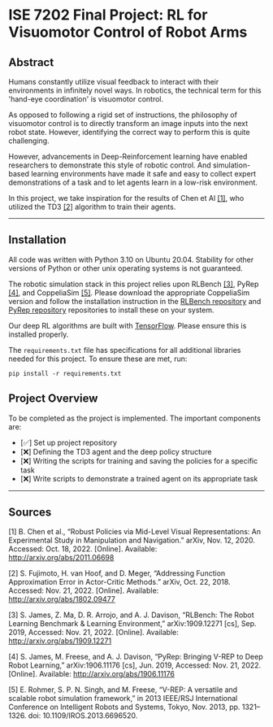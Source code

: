 # ISE 7202 Final Project: RL for Visuomotor Control of Robot Arms

## Abstract 

Humans constantly utilize visual feedback to interact with their environments in infinitely
novel ways. In robotics, the technical term for this 'hand-eye coordination' is visuomotor
control. 

As opposed to following a rigid set of instructions, the philosophy of visuomotor control is
to directly transform an image inputs into the next robot state. However, identifying the correct
way to perform this is quite challenging.

However, advancements in Deep-Reinforcement learning have enabled researchers to demonstrate this
style of robotic control. And simulation-based learning environments have made it safe and easy to
collect expert demonstrations of a task and to let agents learn in a low-risk environment. 

In this project, we take inspiration for the results of Chen et Al [[1]](https://arxiv.org/abs/2011.06698v1),
who utilized the TD3 [[2]](https://arxiv.org/abs/1802.09477) algorithm to train their agents.

---

## Installation

All code was written with Python 3.10 on Ubuntu 20.04. Stability for other versions of Python or other unix
operating systems is not guaranteed.

The robotic simulation stack in this project relies upon RLBench [[3]](http://arxiv.org/abs/1909.12271),
PyRep [[4]](http://arxiv.org/abs/1906.11176), and CoppeliaSim [[5]](https://www.coppeliarobotics.com/).
Please download the appropriate CoppeliaSim version and follow the installation instruction in the 
[RLBench repository](https://github.com/stepjam/RLBench) and [PyRep repository](https://github.com/stepjam/PyRep) 
repositories to install these on your system.

Our deep RL algorithms are built with [TensorFlow](https://www.tensorflow.org/). Please ensure this is installed properly.

The `requirements.txt` file has specifications for all additional libraries needed for this project. To ensure these
are met, run:

```shell
pip install -r requirements.txt
```

## Project Overview

To be completed as the project is implemented. The important components are:
- [✅] Set up project repository
- [❌] Defining the TD3 agent and the deep policy structure
- [❌] Writing the scripts for training and saving the policies for a specific task
- [❌] Write scripts to demonstrate a trained agent on its appropriate task 

---

## Sources
[1] B. Chen et al., “Robust Policies via Mid-Level Visual Representations: An Experimental Study in Manipulation and Navigation.” arXiv, Nov. 12, 2020. Accessed: Oct. 18, 2022. [Online]. Available: http://arxiv.org/abs/2011.06698

[2] S. Fujimoto, H. van Hoof, and D. Meger, “Addressing Function Approximation Error in Actor-Critic Methods.” arXiv, Oct. 22, 2018. Accessed: Nov. 21, 2022. [Online]. Available: http://arxiv.org/abs/1802.09477

[3] S. James, Z. Ma, D. R. Arrojo, and A. J. Davison, “RLBench: The Robot Learning Benchmark & Learning Environment,” arXiv:1909.12271 [cs], Sep. 2019, Accessed: Nov. 21, 2022. [Online]. Available: http://arxiv.org/abs/1909.12271

[4] S. James, M. Freese, and A. J. Davison, “PyRep: Bringing V-REP to Deep Robot Learning,” arXiv:1906.11176 [cs], Jun. 2019, Accessed: Nov. 21, 2022. [Online]. Available: http://arxiv.org/abs/1906.11176

[5] E. Rohmer, S. P. N. Singh, and M. Freese, “V-REP: A versatile and scalable robot simulation framework,” in 2013 IEEE/RSJ International Conference on Intelligent Robots and Systems, Tokyo, Nov. 2013, pp. 1321–1326. doi: 10.1109/IROS.2013.6696520.


